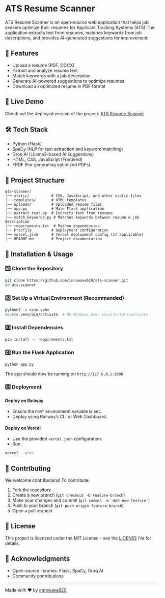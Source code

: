 # ATS Resume Scanner

ATS Resume Scanner is an open-source web application that helps job seekers optimize their resumes for 
Applicant Tracking Systems (ATS).The application extracts text from resumes, matches keywords from job 
descriptions, and provides AI-generated suggestions for improvement.

## 🚀 Features
- Upload a resume (PDF, DOCX)
- Extract and analyze resume text
- Match keywords with a job description
- Generate AI-powered suggestions to optimize resumes
- Download an optimized resume in PDF format

## 📌 Live Demo
Check out the deployed version of the project:
[ATS Resume Scanner]([https://your-deployment-url.com](https://ats-friendly-cv-builder-production.up.railway.app/))

## 🛠 Tech Stack
- Python (Flask)
- SpaCy (NLP for text extraction and keyword matching)
- Groq AI (LLama3-based AI suggestions)
- HTML, CSS, JavaScript (Frontend)
- FPDF (For generating optimized PDFs)

## 📂 Project Structure
```
ats-scanner/
│── static/          # CSS, JavaScript, and other static files
│── templates/       # HTML templates
│── uploads/         # Uploaded resume files
│── app.py           # Main Flask application
│── extract_text.py  # Extracts text from resumes
│── match_keywords.py # Matches keywords between resume & job description
│── requirements.txt  # Python dependencies
│── Procfile         # Deployment configuration
│── vercel.json      # Vercel deployment config (if applicable)
│── README.md        # Project documentation
```

## 🔧 Installation & Usage
### 1️⃣ Clone the Repository
```sh
git clone https://github.com/innowave620/ats-scanner.git
cd ats-scanner
```

### 2️⃣ Set Up a Virtual Environment (Recommended)
```sh
python3 -m venv venv
source venv/bin/activate  # On Windows use: venv\Scripts\activate
```

### 3️⃣ Install Dependencies
```sh
pip install -r requirements.txt
```

### 4️⃣ Run the Flask Application
```sh
python app.py
```
The app should now be running on `http://127.0.0.1:5000`

### 5️⃣ Deployment
#### Deploy on Railway
- Ensure the `PORT` environment variable is set.
- Deploy using Railway’s CLI or Web Dashboard.

#### Deploy on Vercel
- Use the provided `vercel.json` configuration.
- Run:
```sh
vercel --prod
```

## 🤝 Contributing
We welcome contributions! To contribute:
1. Fork the repository
2. Create a new branch (`git checkout -b feature-branch`)
3. Make your changes and commit (`git commit -m 'Add new feature'`)
4. Push to your branch (`git push origin feature-branch`)
5. Open a pull request

## 📜 License
This project is licensed under the MIT License - see the [LICENSE](LICENSE) file for details.

## 🙌 Acknowledgments
- Open-source libraries: Flask, SpaCy, Groq AI
- Community contributions

---
Made with ❤️ by [innowave620](https://github.com/innowave620)

